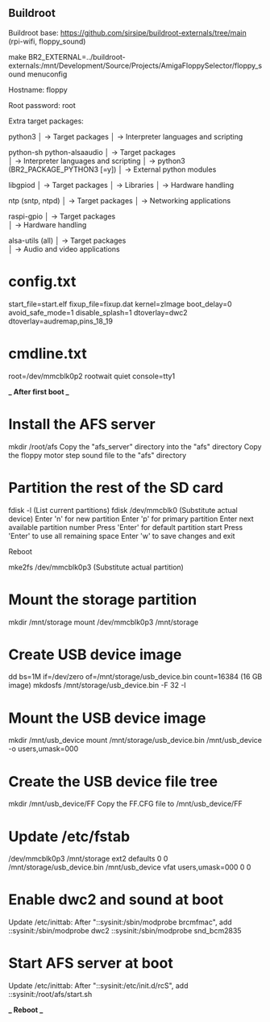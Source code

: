 ## Buildroot

Buildroot base:
https://github.com/sirsipe/buildroot-externals/tree/main (rpi-wifi, floppy_sound)

make BR2_EXTERNAL=../buildroot-externals:/mnt/Development/Source/Projects/AmigaFloppySelector/floppy_sound menuconfig

Hostname:
floppy

Root password:
root

Extra target packages:

python3
│ -> Target packages
│ -> Interpreter languages and scripting

python-sh
python-alsaaudio
│ -> Target packages  
│ -> Interpreter languages and scripting
│ -> python3 (BR2_PACKAGE_PYTHON3 [=y])
│ -> External python modules

libgpiod
│ -> Target packages
│ -> Libraries
│ -> Hardware handling

ntp (sntp, ntpd)
│ -> Target packages
│ -> Networking applications

raspi-gpio
│ -> Target packages  
│ -> Hardware handling

alsa-utils (all)
│ -> Target packages  
│ -> Audio and video applications

# config.txt

start_file=start.elf
fixup_file=fixup.dat
kernel=zImage
boot_delay=0
avoid_safe_mode=1
disable_splash=1
dtoverlay=dwc2
dtoverlay=audremap,pins_18_19

# cmdline.txt

root=/dev/mmcblk0p2 rootwait quiet console=tty1

**_ After first boot _**

# Install the AFS server

mkdir /root/afs
Copy the "afs_server" directory into the "afs" directory
Copy the floppy motor step sound file to the "afs" directory

# Partition the rest of the SD card

fdisk -l (List current partitions)
fdisk /dev/mmcblk0 (Substitute actual device)
Enter 'n' for new partition
Enter 'p' for primary partition
Enter next available partition number
Press 'Enter' for default partition start
Press 'Enter' to use all remaining space
Enter 'w' to save changes and exit

Reboot

mke2fs /dev/mmcblk0p3 (Substitute actual partition)

# Mount the storage partition

mkdir /mnt/storage
mount /dev/mmcblk0p3 /mnt/storage

# Create USB device image

dd bs=1M if=/dev/zero of=/mnt/storage/usb_device.bin count=16384 (16 GB image)
mkdosfs /mnt/storage/usb_device.bin -F 32 -I

# Mount the USB device image

mkdir /mnt/usb_device
mount /mnt/storage/usb_device.bin /mnt/usb_device -o users,umask=000

# Create the USB device file tree

mkdir /mnt/usb_device/FF
Copy the FF.CFG file to /mnt/usb_device/FF

# Update /etc/fstab

/dev/mmcblk0p3 /mnt/storage ext2 defaults 0 0
/mnt/storage/usb_device.bin /mnt/usb_device vfat users,umask=000 0 0

# Enable dwc2 and sound at boot

Update /etc/inittab:
After "::sysinit:/sbin/modprobe brcmfmac", add
::sysinit:/sbin/modprobe dwc2
::sysinit:/sbin/modprobe snd_bcm2835

# Start AFS server at boot

Update /etc/inittab:
After "::sysinit:/etc/init.d/rcS", add
::sysinit:/root/afs/start.sh

**_ Reboot _**
